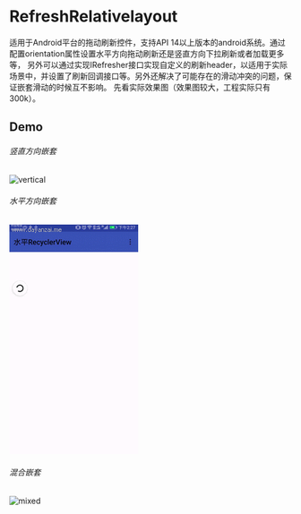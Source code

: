 # RefreshRelativelayout
适用于Android平台的拖动刷新控件，支持API 14以上版本的android系统。通过配置orientation属性设置水平方向拖动刷新还是竖直方向下拉刷新或者加载更多等，
另外可以通过实现IRefresher接口实现自定义的刷新header，以适用于实际场景中，并设置了刷新回调接口等。另外还解决了可能存在的滑动冲突的问题，保证嵌套滑动的时候互不影响。
先看实际效果图（效果图较大，工程实际只有300k）。
## Demo
###### 竖直方向嵌套
![vertical](demoGif/vertical.gif)
###### 水平方向嵌套
![horizontal](demoGif/horizontal.gif)
###### 混合嵌套
![mixed](demoGif/mixed.gif)
